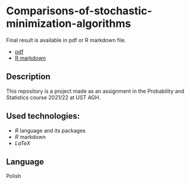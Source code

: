 # Comparisons-of-stochastic-minimization-algorithms

Final result is available in pdf or R markdown file.
* [pdf](https://github.com/ksew1/Comparisons-of-stochastic-minimization-algorithms/blob/main/Statystyka-Projekt.pdf)
* [R markdown](https://github.com/ksew1/Comparisons-of-stochastic-minimization-algorithms/blob/main/Statystyka-Projekt.Rmd)
## Description
This repository is a project made as an assignment in the Probability and Statistics course 2021/22 at UST AGH.

## Used technologies:
- *R* language and its packages
- *R*  markdown
- *LaTeX*

## Language

Polish
